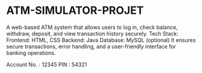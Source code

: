 # ATM-SIMULATOR-PROJET
A web-based ATM system that allows users to log in, check balance, withdraw, deposit, and view transaction history securely.  Tech Stack: Frontend: HTML, CSS Backend: Java Database: MySQL (optional) It ensures secure transactions, error handling, and a user-friendly interface for banking operations.


Account No. : 12345
PIN : 54321
